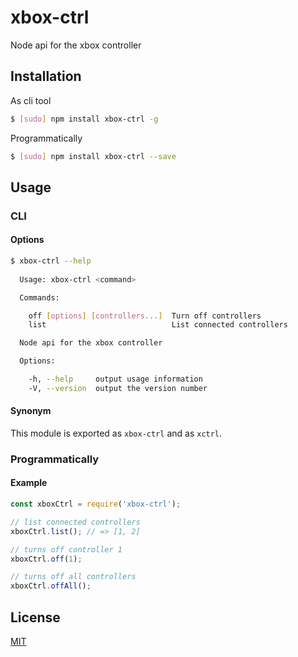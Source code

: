 # xbox-ctrl
Node api for the xbox controller

## Installation
As cli tool
``` bash
$ [sudo] npm install xbox-ctrl -g
```

Programmatically
``` bash
$ [sudo] npm install xbox-ctrl --save
```

## Usage
### CLI
#### Options
``` bash
$ xbox-ctrl --help
 
  Usage: xbox-ctrl <command>

  Commands:

    off [options] [controllers...]  Turn off controllers
    list                            List connected controllers

  Node api for the xbox controller

  Options:

    -h, --help     output usage information
    -V, --version  output the version number


```
#### Synonym
This module is exported as `xbox-ctrl` and as `xctrl`.

### Programmatically
#### Example
``` js
const xboxCtrl = require('xbox-ctrl');

// list connected controllers
xboxCtrl.list(); // => [1, 2]

// turns off controller 1
xboxCtrl.off(1);

// turns off all controllers
xboxCtrl.offAll();
```

## License

[MIT](LICENSE)
